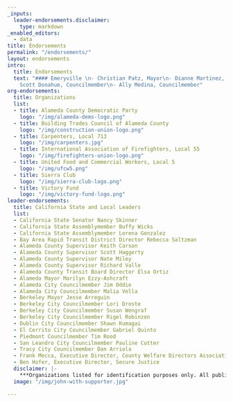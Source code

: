 ```yaml
---
_inputs: 
  leader-endorsements.disclaimer: 
    type: markdown
_enabled_editors:
  - data    
title: Endorsements
permalink: "/endorsements/"
layout: endorsements
intro:
  title: Endorsements
  text: "#### Emeryville \n- Christian Patz, Mayor\n- Dianne Martinez, Vice-Mayor\n-
    Scott Donahue, Councilmember\n- Ally Medina, Councilmember"
org-endorsements:
  title: Organizations
  list:
  - title: Alameda County Democratic Party
    logo: "/img/alameda-dems-logo.png"
  - title: Building Trades Council of Alameda County
    logo: "/img/construction-union-logo.png"
  - title: Carpenters, Local 713
    logo: "/img/carpenters.jpg"
  - title: International Association of Firefighters, Local 55
    logo: "/img/firefighters-union-logo.png"
  - title: United Food and Commercial Workers, Local 5
    logo: "/img/ufcw5.png"
  - title: Sierra Club
    logo: "/img/sierra-club-logo.png"
  - title: Victory Fund
    logo: "/img/victory-fund-logo.png"
leader-endorsements:
  title: California State and Local Leaders
  list: 
  - California State Senator Nancy Skinner
  - California State Assemblymember Buffy Wicks
  - California State Assemblymember Lorena Gonzalez
  - Bay Area Rapid Transit District Director Rebecca Saltzman
  - Alameda County Supervisor Keith Carson
  - Alameda County Supervisor Scott Haggerty
  - Alameda County Supervisor Nate Miley
  - Alameda County Supervisor Richard Valle
  - Alameda County Transit Board Director Elsa Ortiz
  - Alameda Mayor Marilyn Ezzy-Ashcraft
  - Alameda City Councilmember Jim Oddie
  - Alameda City Councilmember Malia Vella
  - Berkeley Mayor Jesse Arreguin
  - Berkeley City Councilmember Lori Droste
  - Berkeley City Councilmember Susan Wengraf
  - Berkeley City Councilmember Rigel Robinzon
  - Dublin City Councilmember Shawn Kumagai
  - El Cerrito City Councilmember Gabriel Quinto
  - Piedmont Councilmember Tim Rood
  - San Leandro City Councilmember Pauline Cutter
  - Tracy City Councilmember Dan Arriola
  - Frank Mecca, Executive Director, County Welfare Directors Association of California*
  - Ben Hofer, Executive Director, Secure Justice
  disclaimer: |-
    ***Organizations listed for identification purposes only. All public elected office titles are listed for identification purposes only.**   
  image: "/img/john-with-supporter.jpg"

---
```

